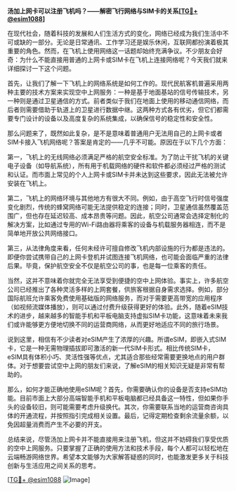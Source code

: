 **汤加上网卡可以注册飞机吗？——解密飞行网络与SIM卡的关系[[TG💪+ @esim1088](https://t.me/s/esim1088)]**

在现代社会，随着科技的发展和人们生活方式的变化，网络已经成为我们生活中不可或缺的一部分。无论是日常通讯、工作学习还是娱乐休闲，互联网都扮演着极其重要的角色。然而，在飞机上使用网络这一话题却始终充满争议。不少朋友会好奇：为什么不能直接用普通的上网卡或SIM卡在飞机上连接网络呢？今天我们就来详细探讨一下这个问题。

首先，让我们了解一下飞机上的网络系统是如何工作的。现代民航客机普遍采用两种主要的技术方案来实现空中上网服务：一种是基于地面基站的信号传输技术，另一种则是通过卫星通信的方式。前者类似于我们在地面上使用的移动通信网络，而后者则需要借助于轨道上的卫星进行数据中继。这两种方式各有优劣，但它们都需要专门设计的设备以及高度复杂的系统集成，以确保信号的稳定性和安全性。

那么问题来了，既然如此复杂，是不是意味着普通用户无法用自己的上网卡或者SIM卡接入飞机网络呢？答案是肯定的——几乎不可能。原因在于以下几个方面：

第一，飞机上的无线网络必须满足严格的航空安全标准。为了防止干扰飞机的关键电子设备（如导航系统），所有用于机载网络的硬件和软件都必须经过严格的测试和认证。而市面上常见的个人上网卡或SIM卡并未达到这些要求，因此无法被允许安装在飞机上。

第二，飞机上的网络环境与其他地方有很大不同。例如，由于高空飞行时信号强度变化剧烈，传统的蜂窝网络可能无法提供稳定的连接；同时，卫星通信虽然覆盖范围广，但也存在延迟较高、成本昂贵等问题。因此，航空公司通常会选择定制化的解决方案，比如通过专用的Wi-Fi路由器将乘客的设备与机载服务器相连，而不是简单地开放公共网络接口。

第三，从法律角度来看，任何未经许可擅自修改飞机内部设施的行为都是违法的。即便你尝试携带自己的上网卡登机并试图连接飞机网络，也可能会面临严重的法律后果。毕竟，保护航空安全不仅是航空公司的事，也是每一位乘客的责任。

当然，这并不意味着你就完全无法享受到便捷的空中上网体验。事实上，许多航空公司已经推出了各种灵活多样的上网套餐，供旅客根据自身需求选择。例如，部分国际航班允许乘客免费使用基础版的网络服务，而对于需要更高带宽的应用程序（如视频流媒体播放），则可以通过付费升级获得更好的体验。此外，随着eSIM技术的进步，越来越多的智能手机和平板电脑支持虚拟SIM卡功能，这意味着未来我们或许能够更方便地切换不同的运营商网络，从而更好地适应不同的旅行场景。

说到这里，相信有不少读者对eSIM产生了浓厚的兴趣。所谓eSIM，即嵌入式SIM卡，它是一种无需物理插拔即可激活的新一代SIM卡形式。相比传统SIM卡，eSIM具有体积小巧、灵活性强等优点，尤其适合那些经常需要更换地点的用户群体。对于想要尝试空中上网的朋友们来说，了解eSIM的相关知识无疑是非常有帮助的。

那么，如何才能正确地使用eSIM呢？首先，你需要确认你的设备是否支持eSIM功能。目前市面上大部分高端智能手机和平板电脑都已经具备这一特性，但如果你手头的设备较旧，则可能需要考虑升级换代。其次，你需要联系当地的运营商咨询具体的开通流程，并按照指引完成相关设置。最后，记得定期检查剩余流量余额，以免因超量消费而产生不必要的开支。

总结来说，尽管汤加上网卡并不能直接用来注册飞机，但这并不妨碍我们享受优质的空中上网服务。只要掌握了正确的使用方法和技术手段，每个人都可以轻松地在云端畅游网络世界。希望本文能够为大家解答疑惑的同时，也能激发更多关于科技创新与生活应用之间关系的思考。

[[TG💪+ @esim1088](https://t.me/s/esim1088) ![Image](https://i.postimg.cc/4NQfJmqS/Snipaste-2025-05-13-00-14-12.png)]